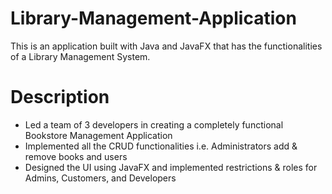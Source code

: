 # Library-Management-Application
This is an application built with Java and JavaFX that has the functionalities of a Library Management System.

# Description
* Led a team of 3 developers in creating a completely functional Bookstore Management Application
* Implemented all the CRUD functionalities i.e. Administrators add & remove books and users
* Designed the UI using JavaFX and implemented restrictions & roles for Admins, Customers, and Developers
